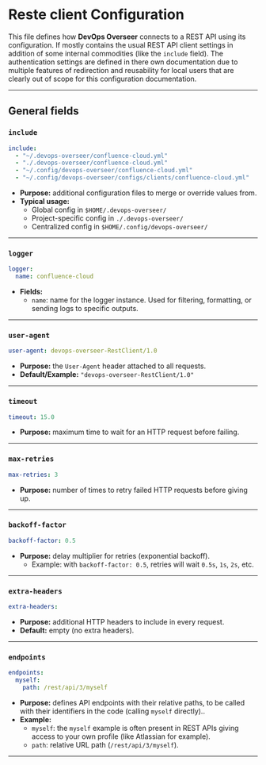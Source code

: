 # Reste client Configuration

This file defines how **DevOps Overseer** connects to a REST API using its configuration.
If mostly contains the usual REST API client settings in addition of some internal commodities (like the `include` field).
The authentication settings are defined in there own documentation due to multiple features of redirection and reusability for local users that are clearly out of scope for this configuration documentation.

---

## General fields

### `include`
```yaml
include:
  - "~/.devops-overseer/confluence-cloud.yml"
  - "./.devops-overseer/confluence-cloud.yml"
  - "~/.config/devops-overseer/confluence-cloud.yml"
  - "~/.config/devops-overseer/configs/clients/confluence-cloud.yml"
```
- **Purpose:** additional configuration files to merge or override values from.
- **Typical usage:**
  - Global config in `$HOME/.devops-overseer/`
  - Project-specific config in `./.devops-overseer/`
  - Centralized config in `$HOME/.config/devops-overseer/`

---

### `logger`
```yaml
logger:
  name: confluence-cloud
```
- **Fields:**
  - `name`: name for the logger instance. Used for filtering, formatting, or sending logs to specific outputs.

---

### `user-agent`
```yaml
user-agent: devops-overseer-RestClient/1.0
```
- **Purpose:** the `User-Agent` header attached to all requests.
- **Default/Example:** `"devops-overseer-RestClient/1.0"`

---

### `timeout`
```yaml
timeout: 15.0
```
- **Purpose:** maximum time to wait for an HTTP request before failing.

---

### `max-retries`
```yaml
max-retries: 3
```
- **Purpose:** number of times to retry failed HTTP requests before giving up.

---

### `backoff-factor`
```yaml
backoff-factor: 0.5
```
- **Purpose:** delay multiplier for retries (exponential backoff).
  - Example: with `backoff-factor: 0.5`, retries will wait `0.5s`, `1s`, `2s`, etc.

---

### `extra-headers`
```yaml
extra-headers:
```
- **Purpose:** additional HTTP headers to include in every request.
- **Default:** empty (no extra headers).

---

### `endpoints`
```yaml
endpoints:
  myself:
    path: /rest/api/3/myself
```
- **Purpose:** defines API endpoints with their relative paths, to be called with their identifiers in the code (calling `myself` directly)..
- **Example:**
  - `myself`: the `myself` example is often present in REST APIs giving access to your own profile (like Atlassian for example).
  - `path`: relative URL path (`/rest/api/3/myself`).

---
